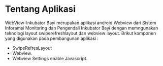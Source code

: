 # Tentang Aplikasi
WebView-Inkubator Bayi merupakan aplikasi android Webview dari Sistem Inforamsi Monitoring dan Pengendali Inkubator Bayi dengan memngunakan teknologi layout swiperefreshlayout dan webview layout. Brikut komponen yang digunakan pada pembangunan aplikasi :
* SwipeRefresLayout 
* Webview.
* Webview Settings enable Javascript.



